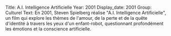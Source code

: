 Title: A.I. Intelligence Artificielle
Year: 2001
Display_date: 2001
Group: Culturel
Text: En 2001, Steven Spielberg réalise "A.I. Intelligence Artificielle", un film qui explore les thèmes de l'amour, de la perte et de la quête d'identité à travers les yeux d'un enfant-robot, questionnant profondément les émotions et la conscience artificielle.